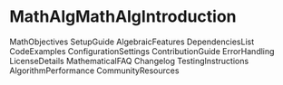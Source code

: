 # MathAlgMathAlgIntroduction
MathObjectives
SetupGuide
AlgebraicFeatures
DependenciesList
CodeExamples
ConfigurationSettings
ContributionGuide
ErrorHandling
LicenseDetails
MathematicalFAQ
Changelog
TestingInstructions
AlgorithmPerformance
CommunityResources
